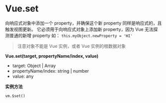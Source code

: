 # Vue.set

向响应式对象中添加一个 property，并确保这个新 property 同样是响应式的，且触发视图更新。
它必须用于向响应式对象上添加新 property，因为 Vue 无法探测普通的新增 property
如： `this.myObject.newProperty = 'HI'`

> 注意对象不能是 Vue 实例，或者 Vue 实例的根数据对象

**Vue.set(target, propertyName/index, value)**

- target: Object | Array
- propertyName/index: string | number
- value: any

**实例方法**

`vm.$set()`
